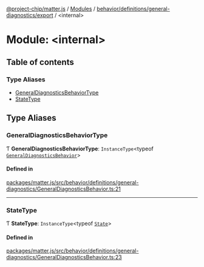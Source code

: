 [@project-chip/matter.js](../README.md) / [Modules](../modules.md) / [behavior/definitions/general-diagnostics/export](behavior_definitions_general_diagnostics_export.md) / \<internal\>

# Module: \<internal\>

## Table of contents

### Type Aliases

- [GeneralDiagnosticsBehaviorType](behavior_definitions_general_diagnostics_export._internal_.md#generaldiagnosticsbehaviortype)
- [StateType](behavior_definitions_general_diagnostics_export._internal_.md#statetype)

## Type Aliases

### GeneralDiagnosticsBehaviorType

Ƭ **GeneralDiagnosticsBehaviorType**: `InstanceType`\<typeof [`GeneralDiagnosticsBehavior`](behavior_definitions_general_diagnostics_export.md#generaldiagnosticsbehavior)\>

#### Defined in

[packages/matter.js/src/behavior/definitions/general-diagnostics/GeneralDiagnosticsBehavior.ts:21](https://github.com/project-chip/matter.js/blob/3adaded6/packages/matter.js/src/behavior/definitions/general-diagnostics/GeneralDiagnosticsBehavior.ts#L21)

___

### StateType

Ƭ **StateType**: `InstanceType`\<typeof [`State`](../classes/behavior_definitions_general_diagnostics_export.GeneralDiagnosticsServer.md#state-1)\>

#### Defined in

[packages/matter.js/src/behavior/definitions/general-diagnostics/GeneralDiagnosticsBehavior.ts:23](https://github.com/project-chip/matter.js/blob/3adaded6/packages/matter.js/src/behavior/definitions/general-diagnostics/GeneralDiagnosticsBehavior.ts#L23)
